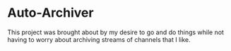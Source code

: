 # Auto-Archiver

This project was brought about by my desire to go and do things while not having to worry about archiving streams of channels that I like.
